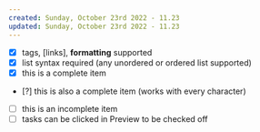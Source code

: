 ```yaml
---
created: Sunday, October 23rd 2022 - 11.23
updated: Sunday, October 23rd 2022 - 11.23
---
```

- [x] tags, [links], **formatting** supported
- [x] list syntax required (any unordered or ordered list supported)
- [x] this is a complete item
- [?] this is also a complete item (works with every character)
- [ ] this is an incomplete item
- [ ] tasks can be clicked in Preview to be checked off